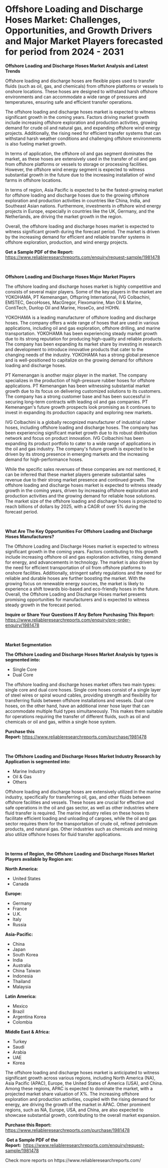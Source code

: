 <p><h1>Offshore Loading and Discharge Hoses Market: Challenges, Opportunities, and Growth Drivers and Major Market Players forecasted for period from 2024 - 2031</h1></p><p><strong>Offshore Loading and Discharge Hoses Market Analysis and Latest Trends</strong></p>
<p><p>Offshore loading and discharge hoses are flexible pipes used to transfer fluids (such as oil, gas, and chemicals) from offshore platforms or vessels to onshore locations. These hoses are designed to withstand harsh offshore environments and can accommodate a wide range of pressures and temperatures, ensuring safe and efficient transfer operations.</p><p>The offshore loading and discharge hoses market is expected to witness significant growth in the coming years. Factors driving market growth include increasing offshore exploration and production activities, growing demand for crude oil and natural gas, and expanding offshore wind energy projects. Additionally, the rising need for efficient transfer systems that can withstand harsh weather conditions and challenging offshore environments is also fueling market growth.</p><p>In terms of application, the offshore oil and gas segment dominates the market, as these hoses are extensively used in the transfer of oil and gas from offshore platforms or vessels to storage or processing facilities. However, the offshore wind energy segment is expected to witness substantial growth in the future due to the increasing installation of wind farms in offshore locations.</p><p>In terms of region, Asia Pacific is expected to be the fastest-growing market for offshore loading and discharge hoses due to the growing offshore exploration and production activities in countries like China, India, and Southeast Asian nations. Furthermore, investments in offshore wind energy projects in Europe, especially in countries like the UK, Germany, and the Netherlands, are driving the market growth in the region.</p><p>Overall, the offshore loading and discharge hoses market is expected to witness significant growth during the forecast period. The market is driven by the increasing demand for efficient and reliable transfer systems in offshore exploration, production, and wind energy projects.</p></p>
<p><strong>Get a Sample PDF of the Report:&nbsp;</strong> <a href="https://www.reliableresearchreports.com/enquiry/request-sample/1981478">https://www.reliableresearchreports.com/enquiry/request-sample/1981478</a></p>
<p>&nbsp;</p>
<p><strong>Offshore Loading and Discharge Hoses Major Market Players</strong></p>
<p><p>The offshore loading and discharge hoses market is highly competitive and consists of several major players. Some of the key players in the market are YOKOHAMA, PT Kemenangan, Offspring International, IVG Colbachini, EMSTEC, GecoHoses, MacGregor, Flexomarine, Man Oil & Marine, ContiTech, Dunlop Oil and Marine, HoseCo, and HOHN.</p><p>YOKOHAMA is a leading manufacturer of offshore loading and discharge hoses. The company offers a wide range of hoses that are used in various applications, including oil and gas exploration, offshore drilling, and marine transportation. YOKOHAMA has been experiencing steady market growth due to its strong reputation for producing high-quality and reliable products. The company has been expanding its market share by investing in research and development to introduce innovative products that cater to the changing needs of the industry. YOKOHAMA has a strong global presence and is well-positioned to capitalize on the growing demand for offshore loading and discharge hoses.</p><p>PT Kemenangan is another major player in the market. The company specializes in the production of high-pressure rubber hoses for offshore applications. PT Kemenangan has been witnessing substantial market growth due to its focus on delivering customized solutions to its customers. The company has a strong customer base and has been successful in securing long-term contracts with leading oil and gas companies. PT Kemenangan's future growth prospects look promising as it continues to invest in expanding its production capacity and exploring new markets.</p><p>IVG Colbachini is a globally recognized manufacturer of industrial rubber hoses, including offshore loading and discharge hoses. The company has been experiencing significant market growth due to its robust distribution network and focus on product innovation. IVG Colbachini has been expanding its product portfolio to cater to a wide range of applications in the oil and gas industry. The company's future growth is expected to be driven by its strong presence in emerging markets and the increasing demand for high-performance hoses.</p><p>While the specific sales revenues of these companies are not mentioned, it can be inferred that these market players generate substantial sales revenue due to their strong market presence and continued growth. The offshore loading and discharge hoses market is expected to witness steady growth in the coming years, driven by increasing offshore exploration and production activities and the growing demand for reliable hose solutions. The market size of the offshore loading and discharge hoses is projected to reach billions of dollars by 2025, with a CAGR of over 5% during the forecast period.</p></p>
<p>&nbsp;</p>
<p><strong>What Are The Key Opportunities For Offshore Loading and Discharge Hoses Manufacturers?</strong></p>
<p><p>The Offshore Loading and Discharge Hoses market is expected to witness significant growth in the coming years. Factors contributing to this growth include increasing offshore oil and gas exploration activities, rising demand for energy, and advancements in technology. The market is also driven by the need for efficient transportation of oil from offshore platforms to onshore facilities. Additionally, stringent safety regulations and the need for reliable and durable hoses are further boosting the market. With the growing focus on renewable energy sources, the market is likely to experience a shift towards bio-based and eco-friendly hoses in the future. Overall, the Offshore Loading and Discharge Hoses market presents promising opportunities for manufacturers and is expected to witness steady growth in the forecast period.</p></p>
<p><strong>Inquire or Share Your Questions If Any Before Purchasing This Report:</strong> <a href="https://www.reliableresearchreports.com/enquiry/pre-order-enquiry/1981478">https://www.reliableresearchreports.com/enquiry/pre-order-enquiry/1981478</a></p>
<p>&nbsp;</p>
<p><strong>Market Segmentation</strong></p>
<p><strong>The Offshore Loading and Discharge Hoses Market Analysis by types is segmented into:</strong></p>
<p><ul><li>Single Core</li><li>Dual Core</li></ul></p>
<p><p>The offshore loading and discharge hoses market offers two main types: single core and dual core hoses. Single core hoses consist of a single layer of steel wires or spiral wound cables, providing strength and flexibility for transferring fluids between offshore installations and vessels. Dual core hoses, on the other hand, have an additional inner hose layer that can accommodate multiple fluid types simultaneously. This makes them suitable for operations requiring the transfer of different fluids, such as oil and chemicals or oil and gas, within a single hose system.</p></p>
<p><strong>Purchase this Report:&nbsp;</strong><a href="https://www.reliableresearchreports.com/purchase/1981478">https://www.reliableresearchreports.com/purchase/1981478</a></p>
<p>&nbsp;</p>
<p><strong>The Offshore Loading and Discharge Hoses Market Industry Research by Application is segmented into:</strong></p>
<p><ul><li>Marine Industry</li><li>Oil & Gas</li><li>Others</li></ul></p>
<p><p>Offshore loading and discharge hoses are extensively utilized in the marine industry, specifically for transferring oil, gas, and other fluids between offshore facilities and vessels. These hoses are crucial for effective and safe operations in the oil and gas sector, as well as other industries where fluid transfer is required. The marine industry relies on these hoses to facilitate efficient loading and unloading of cargoes, while the oil and gas sector requires them for the transportation of crude oil, refined petroleum products, and natural gas. Other industries such as chemicals and mining also utilize offshore hoses for fluid transfer applications.</p></p>
<p>&nbsp;</p>
<p><strong>In terms of Region, the Offshore Loading and Discharge Hoses Market Players available by Region are:</strong></p>
<p>
    <p> <strong> North America: </strong>
        <ul>
            <li>United States</li>
            <li>Canada</li>
        </ul>
        </p> 
    <p> <strong> Europe: </strong>
        <ul>
            <li>Germany</li>
            <li>France</li>
            <li>U.K.</li>
            <li>Italy</li>
            <li>Russia</li>
        </ul>
        </p> 
    <p> <strong> Asia-Pacific: </strong>
        <ul>
            <li>China</li>
            <li>Japan</li>
            <li>South Korea</li>
            <li>India</li>
            <li>Australia</li>
            <li>China Taiwan</li>
            <li>Indonesia</li>
            <li>Thailand</li>
            <li>Malaysia</li>
        </ul>
        </p> 
    <p> <strong> Latin America: </strong>
        <ul>
            <li>Mexico</li>
            <li>Brazil</li>
            <li>Argentina Korea</li>
            <li>Colombia</li>
        </ul>
        </p> 
    <p> <strong> Middle East & Africa: </strong>
        <ul>
            <li>Turkey</li>
            <li>Saudi</li>
            <li>Arabia</li>
            <li>UAE</li>
            <li>Korea</li>
        </ul>
    </p>
    </p>
<p><p>The offshore loading and discharge hoses market is anticipated to witness significant growth across various regions, including North America (NA), Asia Pacific (APAC), Europe, the United States of America (USA), and China. Among these regions, APAC is expected to dominate the market, with a projected market share valuation of X%. The increasing offshore exploration and production activities, coupled with the rising demand for energy, are driving the growth of the market in APAC. Other prominent regions, such as NA, Europe, USA, and China, are also expected to showcase substantial growth, contributing to the overall market expansion.</p></p>
<p><strong>Purchase this Report: </strong><a href="https://www.reliableresearchreports.com/purchase/1981478">https://www.reliableresearchreports.com/purchase/1981478</a></p>
<p>&nbsp;<strong>Get a Sample PDF of the Report:&nbsp;&nbsp;</strong><a href="https://www.reliableresearchreports.com/enquiry/request-sample/1981478">https://www.reliableresearchreports.com/enquiry/request-sample/1981478</a></p>
<p><strong></strong></p>
<p>Check more reports on https://www.reliableresearchreports.com/</p>